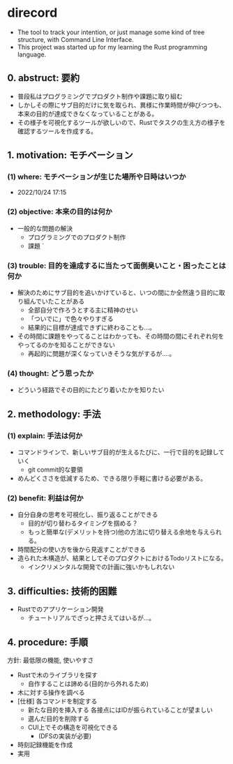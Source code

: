 # direcord
- The tool to track your intention, or just manage some kind of tree structure, with Command Line Interface.
- This project was started up for my learning the Rust programming language.

## 0. abstruct: 要約
- 普段私はプログラミングでプロダクト制作や課題に取り組む
- しかしその際にサブ目的だけに気を取られ、異様に作業時間が伸びつつも、本来の目的が達成できなくなっていることがある。
- その様子を可視化するツールが欲しいので、Rustでタスクの生え方の様子を確認するツールを作成する。


## 1. motivation: モチベーション
<!-- そのプロジェクトを完成させないとどのような不利益があるか？ -->
### (1) where: モチベーションが生じた場所や日時はいつか
- 2022/10/24 17:15

### (2) objective: 本来の目的は何か
- 一般的な問題の解決
  - プログラミングでのプロダクト制作
  - 課題
´
### (3) trouble: 目的を達成するに当たって面倒臭いこと・困ったことは何か
- 解決のためにサブ目的を追いかけていると、いつの間にか全然違う目的に取り組んでいたことがある
  - 全部自分で作ろうとする主に精神のせい
  - 「ついでに」で色々やりすぎる
  - 結果的に目標が達成できずに終わることも...。
- その時間に課題をやってることはわかっても、その時間の間にそれぞれ何をやってるのかを知ることができない
  - 再起的に問題が深くなっていきそうな気がするが....。

### (4) thought: どう思ったか
- どういう経路でその目的にたどり着いたかを知りたい

## 2. methodology: 手法
### (1) explain: 手法は何か
- コマンドラインで、新しいサブ目的が生えるたびに、一行で目的を記録していく
  - git commit的な要領
- めんどくささを低減するため、できる限り手軽に書ける必要がある。

### (2) benefit: 利益は何か
- 自分自身の思考を可視化し、振り返ることができる
  - 目的が切り替わるタイミングを掴める？
  - もっと簡単な(デメリットを持つ)他の方法に切り替える余地を与えられる。
- 時間配分の使い方を後から見返すことができる
- 造られた木構造が、結果としてそのプロダクトにおけるTodoリストになる。
  - インクリメンタルな開発での計画に強いかもしれない

## 3. difficulties: 技術的困難
<!--
    学習が必要な物
  1. 今まで一度もその言語とフレームワークの組み合わせでプロダクトを作ったことがない物
  2. 当分前に(3年前)触れた技術であり、基礎文法について学習が必要である。
-->
- Rustでのアプリケーション開発
  - チュートリアルでざっと押さえてはいるが...。

## 4. procedure: 手順
方針: 最低限の機能, 使いやすさ
<!-- 開発までの手順を説明する。基本2層以内で分割する -->
- Rustで木のライブラリを探す
  - 自作することは諦める(目的から外れるため)
- 木に対する操作を調べる
- [仕様] 各コマンドを制定する
  - 新たな目的を挿入する 各接点にはIDが振られていることが望ましい
  - 選んだ目的を削除する
  - CUI上でその構造を可視化できる
    - (DFSの実装が必要)
- 時刻記録機能を作成
- 実用
